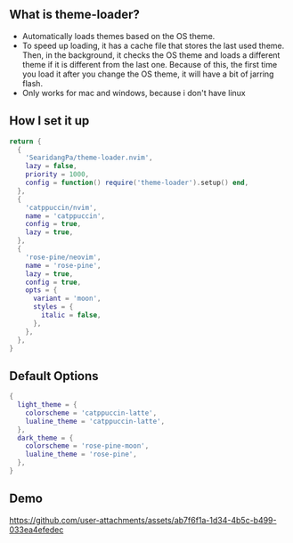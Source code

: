 ## What is theme-loader?
* Automatically loads themes based on the OS theme.
* To speed up loading, it has a cache file that stores the last used theme. Then, in the background, 
it checks the OS theme and loads a different theme if it is different from the last one. Because of this, the first time
you load it after you change the OS theme, it will have a bit of jarring flash.
* Only works for mac and windows, because i don't have linux


## How I set it up
```lua 
return {
  {
    'SearidangPa/theme-loader.nvim',
    lazy = false,
    priority = 1000,
    config = function() require('theme-loader').setup() end,
  },
  {
    'catppuccin/nvim',
    name = 'catppuccin',
    config = true,
    lazy = true,
  },
  {
    'rose-pine/neovim',
    name = 'rose-pine',
    lazy = true,
    config = true,
    opts = {
      variant = 'moon',
      styles = {
        italic = false,
      },
    },
  },
}
```

## Default Options

```lua
{
  light_theme = {
    colorscheme = 'catppuccin-latte',
    lualine_theme = 'catppuccin-latte',
  },
  dark_theme = {
    colorscheme = 'rose-pine-moon',
    lualine_theme = 'rose-pine',
  },
}
```


## Demo 
https://github.com/user-attachments/assets/ab7f6f1a-1d34-4b5c-b499-033ea4efedec
